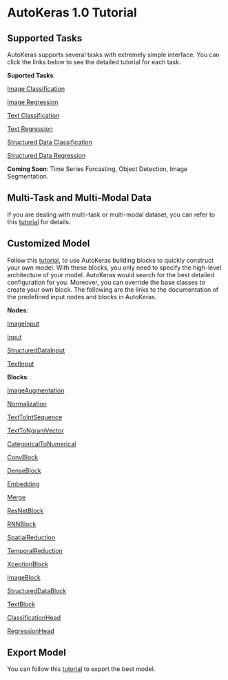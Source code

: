 # AutoKeras 1.0 Tutorial

## Supported Tasks

AutoKeras supports several tasks with extremely simple interface.
You can click the links below to see the detailed tutorial for each task.

**Suported Tasks**:

[Image Classification](/tutorial/image_classification)

[Image Regression](/tutorial/image_regression)

[Text Classification](/tutorial/text_classification)

[Text Regression](/tutorial/text_regression)

[Structured Data Classification](/tutorial/structured_data_classification)

[Structured Data Regression](/tutorial/structured_data_regression)

**Coming Soon**: Time Series Forcasting, Object Detection, Image Segmentation.


## Multi-Task and Multi-Modal Data

If you are dealing with multi-task or multi-modal dataset, you can refer to this
[tutorial](/tutorial/multi) for details.


## Customized Model

Follow this [tutorial](/tutorial/customized), to use AutoKeras building blocks to quickly construct your own
model.
With these blocks, you only need to specify the high-level architecture of your
model.
AutoKeras would search for the best detailed configuration for you.
Moreover, you can override the base classes to create your own block.
The following are the links to the documentation of the predefined input nodes and blocks in AutoKeras.

**Nodes**:

[ImageInput](/node/#imageinput-class)

[Input](/node/#input-class)

[StructuredDataInput](/node/#structureddatainput-class)

[TextInput](/node/#textinput-class)

**Blocks**:

[ImageAugmentation](/block/#imageaugmentation-class)

[Normalization](/block/#normalization-class)

[TextToIntSequence](/block/#texttointsequence-class)

[TextToNgramVector](/block/#texttongramvector-class)

[CategoricalToNumerical](/block/#categoricaltonumerical-class)

[ConvBlock](/block/#convblock-class)

[DenseBlock](/block/#denseblock-class)

[Embedding](/block/#embedding-class)

[Merge](/block/#merge-class)

[ResNetBlock](/block/#resnetblock-class)

[RNNBlock](/block/#rnnblock-class)

[SpatialReduction](/block/#spatialreduction-class)

[TemporalReduction](/block/#temporalreduction-class)

[XceptionBlock](/block/#xceptionblock-class)

[ImageBlock](/block/#imageblock-class)

[StructuredDataBlock](/block/#structureddatablock-class)

[TextBlock](/block/#textblock-class)

[ClassificationHead](/block/#classificationhead-class)

[RegressionHead](/block/#regressionhead-class)

## Export Model
You can follow this [tutorial](/tutorial/export) to export the best model.
